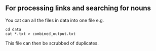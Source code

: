 ## For processing links and searching for nouns


You cat can all the files in data into one file e.g.

```
cd data
cat *.txt > combined_output.txt
```

This file can then be scrubbed of duplicates.


